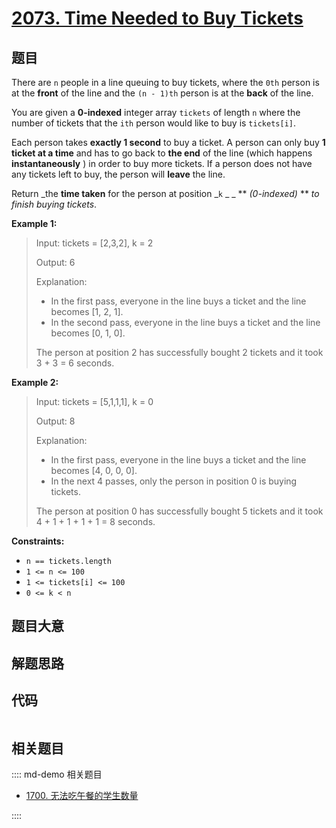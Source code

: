 # [2073. Time Needed to Buy Tickets](https://leetcode.com/problems/time-needed-to-buy-tickets)

## 题目

There are `n` people in a line queuing to buy tickets, where the `0th` person
is at the **front** of the line and the `(n - 1)th` person is at the **back**
of the line.

You are given a **0-indexed** integer array `tickets` of length `n` where the
number of tickets that the `ith` person would like to buy is `tickets[i]`.

Each person takes **exactly 1 second** to buy a ticket. A person can only buy
**1 ticket at a time** and has to go back to **the end** of the line (which
happens **instantaneously** ) in order to buy more tickets. If a person does
not have any tickets left to buy, the person will **leave** the line.

Return _the **time taken** for the person at position _`k` _ _ **
_(0-indexed)_  ** _to finish buying tickets_.



**Example 1:**

> Input: tickets = [2,3,2], k = 2
> 
> Output: 6
> 
> Explanation: 
> - In the first pass, everyone in the line buys a ticket and the line becomes [1, 2, 1].
> - In the second pass, everyone in the line buys a ticket and the line becomes [0, 1, 0].
> 
> The person at position 2 has successfully bought 2 tickets and it took 3 + 3 = 6 seconds.

**Example 2:**

> Input: tickets = [5,1,1,1], k = 0
> 
> Output: 8
> 
> Explanation:
> - In the first pass, everyone in the line buys a ticket and the line becomes [4, 0, 0, 0].
> - In the next 4 passes, only the person in position 0 is buying tickets.
> 
> The person at position 0 has successfully bought 5 tickets and it took 4 + 1 + 1 + 1 + 1 = 8 seconds.

**Constraints:**

  * `n == tickets.length`
  * `1 <= n <= 100`
  * `1 <= tickets[i] <= 100`
  * `0 <= k < n`


## 题目大意

## 解题思路

## 代码

```javascript

```

## 相关题目

:::: md-demo 相关题目
- [1700. 无法吃午餐的学生数量](https://leetcode.com/problems/number-of-students-unable-to-eat-lunch)

::::
